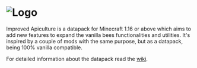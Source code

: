 # ![Logo](https://i.imgur.com/yBFvgOb.png?raw=true)

Improved Apiculture is a datapack for Minecraft 1.16 or above which aims to add new features to expand the vanilla bees functionalities and utilities. It's inspired by a couple of mods with the same purpose, but as a datapack, being 100% vanilla compatible.

For detailed information about the datapack read the [wiki](https://github.com/TheWii/improved-apiculture/wiki).
